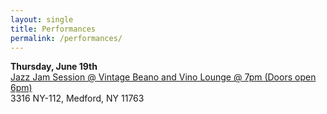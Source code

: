 ```yaml
---
layout: single
title: Performances
permalink: /performances/
---
```


**Thursday, June 19th**  
[Jazz Jam Session @ Vintage Beano and Vino Lounge @ 7pm (Doors open 6pm)](https://www.vintagebeanoandvinolounge.com)  
3316 NY-112, Medford, NY 11763